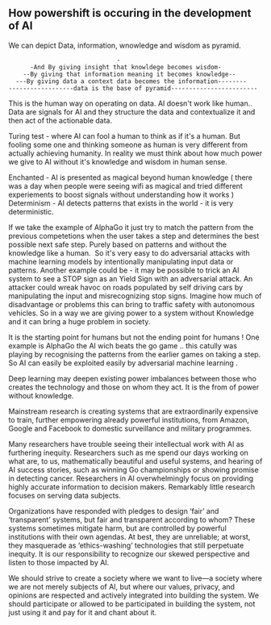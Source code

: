 ## How powershift is occuring in the development of AI

We can depict Data, information, wnowledge and wisdom as pyramid.  

                                  -  
          -And By giving insight that knowldege becomes wisdom-  
        --By giving that information meaning it becomes knowledge--  
      ---By giving data a context data becomes the information--------  
    ------------------data is the base of pyramid------------------------  

This is the human way on operating on data. AI doesn't work like human.. 
Data are signals for AI and they structure the data and contextualize it and then act of the actionable data.

Turing test - where AI can fool a human to think as if it's a human.
But fooling some one  and thinking someone as human is very different from actually achieving humanity.
In reality we must think about how much power we give to AI without it's knowledge and wisdom in human sense. 

Enchanted - AI is presented as magical beyond human knowledge ( there was a day when people were seeing wifi as magical and tried different experiements to boost signals without understanding how it works )
Determinism - AI detects patterns that exists in the world - it is very deterministic.

If we take the example of AlphaGo it just try to match the pattern from the previous competetions when the user takes a step and determines the best possible next safe step. Purely based on patterns and without the knowledge like a human.  So it's very easy to do adversarial attacks with machine learning models by intentionally manipulating input data or patterns. Another example could be - it may be possible to trick an AI system to see a STOP sign as an Yield Sign with an adversarial attack. An attacker could wreak havoc on roads populated by self driving cars by manipulating the input and misrecognizing stop signs. Imagine how much of disadvantage or problems this can bring to traffic safety with autonomous vehicles. So in a way we are giving power to a system without Knowledge and it can bring a huge problem in society.

It is the starting point for humans but not the ending point for humans ! One example is AlphaGo the AI wich beats the go game ..
this catully was playing by recognising the patterns from the earlier games on taking a step. 
So AI can easily be exploited easily by adversarial machine learning .

Deep learning may deepen existing power imbalances between those who creates the technology and those on whom they act. 
It is the from of power without knowledge.

Mainstream research is creating systems that are extraordinarily expensive to train, further empowering already powerful institutions, 
from Amazon, Google and Facebook to domestic surveillance and military programmes.

Many researchers have trouble seeing their intellectual work with AI as furthering inequity. Researchers such as me spend our days working on what are, to us, mathematically
beautiful and useful systems, and hearing of AI success stories, such as winning Go championships or showing promise in detecting cancer. 
Researchers in AI overwhelmingly focus on providing highly accurate information to decision makers. Remarkably little research focuses on serving data subjects.

Organizations have responded with pledges to design ‘fair’ and ‘transparent’ systems, but fair and transparent according to whom?
These systems sometimes mitigate harm, but are controlled by powerful institutions with their own agendas. At best, they are unreliable; at worst, they masquerade as
‘ethics-washing’ technologies that still perpetuate inequity. It is our responsibility to recognize our skewed perspective and listen to those impacted by AI.

We should strive to create a society where we want to live—a society where we are not merely subjects of AI, but where our values, privacy, and opinions are respected and actively integrated into building the system. We should participate or allowed to be participated in building the system, not just using it and pay for it and chant about it.



